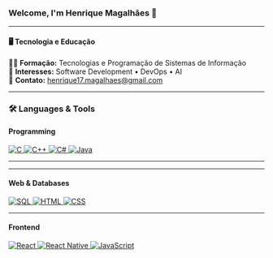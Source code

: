 ### Welcome, I'm Henrique Magalhães 👋

---
#### 🖥 Tecnologia e Educação
👨‍🎓 **Formação:** Tecnologias e Programação de Sistemas de Informação <br>
💼 **Interesses:** Software Development • DevOps • AI <br>
📧 **Contato:** henrique17.magalhaes@gmail.com


---
### 🛠 Languages & Tools

#### Programming
<a href="https://www.w3.org/TR/CSS/#css" target="_blank"> <img src="https://img.shields.io/badge/C-00599C?style=for-the-badge&logo=c&logoColor=white" alt="C"/> </a>
<a href="https://www.w3.org/TR/CSS/#css" target="_blank"> <img src="https://img.shields.io/badge/C++-00599C?style=for-the-badge&logo=c++&logoColor=white" alt="C++"/> </a>
<a href="https://www.w3.org/TR/CSS/#css" target="_blank"> <img src="https://img.shields.io/badge/C%23-239120?style=for-the-badge&logo=c-sharp&logoColor=white" alt="C#"/> </a>
<a href="https://www.w3.org/TR/CSS/#css" target="_blank"> <img src="https://img.shields.io/badge/Java-007396?style=for-the-badge&logo=java&logoColor=white" alt="Java"/> </a>

---
---
#### Web & Databases
<a href="https://www.w3.org/TR/CSS/#css" target="_blank"> <img src="https://img.shields.io/badge/SQL-306998?style=for-the-badge&logo=mysql&logoColor=white" alt="SQL"/> </a>
<a href="https://www.w3.org/TR/CSS/#css" target="_blank"> <img src="https://img.shields.io/badge/HTML-E34F26?style=for-the-badge&logo=html5&logoColor=white" alt="HTML"/> </a>
<a href="https://www.w3.org/TR/CSS/#css" target="_blank"> <img src="https://img.shields.io/badge/CSS-1572B6?style=for-the-badge&logo=css3&logoColor=white" alt="CSS"/> </a>

---
#### Frontend
<a href="https://www.w3.org/TR/CSS/#css" target="_blank"> <img src="https://img.shields.io/badge/React-61DAFB?style=for-the-badge&logo=react&logoColor=black" alt="React"/> </a>
<a href="https://www.w3.org/TR/CSS/#css" target="_blank"> <img src="https://img.shields.io/badge/React%20Native-61DAFB?style=for-the-badge&logo=react&logoColor=black" alt="React Native"/> </a>
<a href="https://www.w3.org/TR/CSS/#css" target="_blank"> <img src="https://img.shields.io/badge/JavaScript-F7DF1E?style=for-the-badge&logo=javascript&logoColor=black" alt="JavaScript"/> </a>
